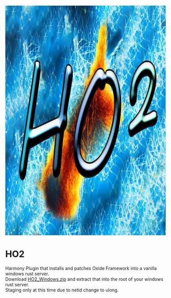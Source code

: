 <p><img alt="" src="https://github.com/bmgjet/HO2/raw/main/HO2.png" style="height:720px; width:1280px" /></p>

<h1>HO2</h1>

<p>Harmony Plugin that installs and patches Oxide Framework into a vanilla windows rust server.<br />
Download <a class="js-navigation-open Link--primary" href="https://github.com/bmgjet/HO2/raw/main/HO2_Windows.zip" title="HO2_Windows.zip">HO2_Windows.zip</a> and extract that into the root of your windows rust server.<br />
Staging only at this time due to netid change to ulong.</p>
